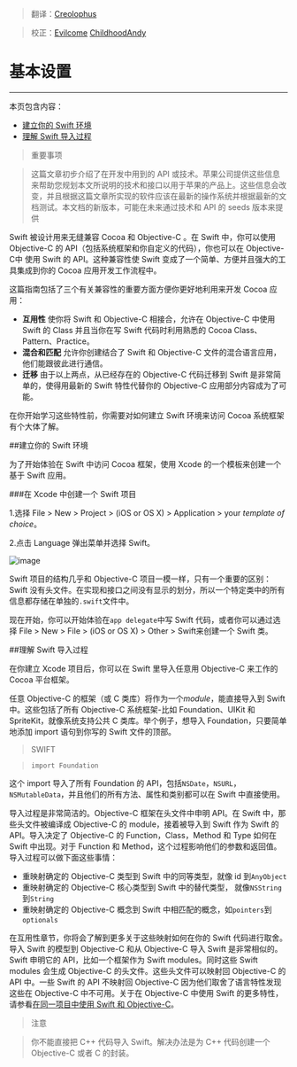 > 翻译：[Creolophus](https://github.com/Creolophus)

> 校正：[Evilcome](https://github.com/Evilcome) [ChildhoodAndy](https://github.com/dabing1022)


# 基本设置
-----------------

本页包含内容：

-   [建立你的 Swift 环境](#setting_up_your_swift_environment)
-   [理解 Swift 导入过程](#understanding_the_swift_import_process)

>重要事项

>这篇文章初步介绍了在开发中用到的 API 或技术。苹果公司提供这些信息来帮助您规划本文所说明的技术和接口以用于苹果的产品上。这些信息会改变，并且根据这篇文章所实现的软件应该在最新的操作系统并根据最新的文档测试。本文档的新版本，可能在未来通过技术和 API 的 seeds 版本来提供

Swift 被设计用来无缝兼容 Cocoa 和 Objective-C 。在 Swift 中，你可以使用 Objective-C 的 API（包括系统框架和你自定义的代码），你也可以在 Objective-C中 使用 Swift 的 API。这种兼容性使 Swift 变成了一个简单、方便并且强大的工具集成到你的 Cocoa 应用开发工作流程中。

这篇指南包括了三个有关兼容性的重要方面方便你更好地利用来开发 Cocoa 应用：

* **互用性** 使你将 Swift 和 Objective-C 相接合，允许在 Objective-C 中使用 Swift 的 Class 并且当你在写 Swift 代码时利用熟悉的 Cocoa Class、Pattern、Practice。
* **混合和匹配** 允许你创建结合了 Swift 和 Objective-C 文件的混合语言应用，他们能跟彼此进行通信。
* **迁移** 由于以上两点，从已经存在的 Objective-C 代码迁移到 Swift 是非常简单的，使得用最新的 Swift 特性代替你的 Objective-C 应用部分内容成为了可能。

在你开始学习这些特性前，你需要对如何建立 Swift 环境来访问 Cocoa 系统框架有个大体了解。

<a name="setting_up_your_swift_environment"></a>
##建立你的 Swift 环境

为了开始体验在 Swift 中访问 Cocoa 框架，使用 Xcode 的一个模板来创建一个基于 Swift 应用。

###在 Xcode 中创建一个 Swift 项目

1.选择 File > New > Project > (iOS or OS X) > Application > your *template of choice*。

2.点击 Language 弹出菜单并选择 Swift。

![image](https://developer.apple.com/library/prerelease/ios/documentation/Swift/Conceptual/BuildingCocoaApps/Art/newproject_2x.png)

Swift 项目的结构几乎和 Objective-C 项目一模一样，只有一个重要的区别：Swift 没有头文件。在实现和接口之间没有显示的划分，所以一个特定类中的所有信息都存储在单独的`.swift`文件中。

现在开始，你可以开始体验在`app delegate`中写 Swift 代码，或者你可以通过选择 File > New > File > (iOS or OS X) > Other > Swift来创建一个 Swift 类。

<a name="understanding_the_swift_import_process"></a>
##理解 Swift 导入过程

在你建立 Xcode 项目后，你可以在 Swift 里导入任意用 Objective-C 来工作的 Cocoa 平台框架。

任意 Objective-C 的框架（或 C 类库）将作为一个*module*，能直接导入到 Swift 中。这些包括了所有 Objective-C 系统框架-比如 Foundation、UIKit 和 SpriteKit，就像系统支持公共 C 类库。举个例子，想导入 Foundation，只要简单地添加 import 语句到你写的 Swift 文件的顶部。

>SWIFT

>`import Foundation`

这个 import 导入了所有 Foundation 的 API，包括`NSDate`，`NSURL`，`NSMutableData`，并且他们的所有方法、属性和类别都可以在 Swift 中直接使用。

导入过程是非常简洁的。Objective-C 框架在头文件中申明 API。在 Swift 中，那些头文件被编译成 Objective-C 的 module，接着被导入到 Swift 作为 Swift 的 API。导入决定了 Objective-C 的 Function，Class，Method 和 Type 如何在 Swift 中出现。对于 Function 和 Method，这个过程影响他们的参数和返回值。导入过程可以做下面这些事情：

* 重映射确定的 Objective-C 类型到 Swift 中的同等类型，就像 id 到`AnyObject`
* 重映射确定的 Objective-C 核心类型到 Swift 中的替代类型， 就像`NSString`到`String`
* 重映射确定的 Objective-C 概念到 Swift 中相匹配的概念，如`pointers`到`optionals`

在互用性章节，你将会了解到更多关于这些映射如何在你的 Swift 代码进行取舍。
导入 Swift 的模型到 Objective-C 和从 Objective-C 导入 Swift 是非常相似的。Swift 申明它的 API，比如一个框架作为 Swift modules。同时这些 Swift modules 会生成 Objective-C 的头文件。这些头文件可以映射回 Objective-C 的 API 中。一些 Swift 的 API 不映射回 Objective-C 因为他们取舍了语言特性发现这些在 Objective-C 中不可用。关于在 Objective-C 中使用 Swift 的更多特性，请参看[在同一项目中使用 Swift 和 Objective-C](https://github.com/CocoaChina-editors/Welcome-to-Swift/blob/master/Using%20Swift%20with%20Cocoa%20and%20Objective-C/03Mix%20and%20Match/Swift%20and%20Objective-C%20in%20the%20Same%20Project.md)。

>注意

>你不能直接把 C++ 代码导入 Swift。解决办法是为 C++ 代码创建一个 Objective-C 或者 C 的封装。
